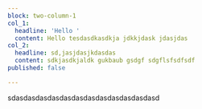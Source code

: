 ```yaml
---
block: two-column-1
col_1:
  headline: 'Hello '
  content: Hello tesdasdkasdkja jdkkjdask jdasjdas
col_2:
  headline: sd,jasjdasjkdasdas
  content: sdkjasdkjaldk gukbaub gsdgf sdgflsfsdfsdf
published: false

---
```

sdasdasdasdasdasdasdasdasdasdasdasdasd